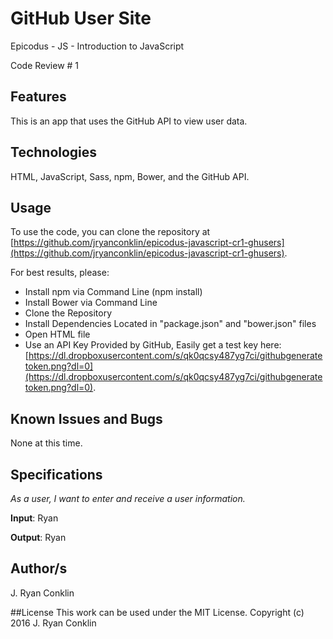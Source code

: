 # GitHub User Site
Epicodus - JS - Introduction to JavaScript

Code Review # 1

## Features
This is an app that uses the GitHub API to view user data.

## Technologies

HTML, JavaScript, Sass, npm, Bower, and the GitHub API.

## Usage

To use the code, you can clone the repository at [https://github.com/jryanconklin/epicodus-javascript-cr1-ghusers](https://github.com/jryanconklin/epicodus-javascript-cr1-ghusers).

For best results, please:

- Install npm via Command Line (npm install)
- Install Bower via Command Line
- Clone the Repository
- Install Dependencies Located in "package.json" and "bower.json" files
- Open HTML file
- Use an API Key Provided by GitHub, Easily get a test key here:  [https://dl.dropboxusercontent.com/s/qk0qcsy487yg7ci/githubgeneratetoken.png?dl=0](https://dl.dropboxusercontent.com/s/qk0qcsy487yg7ci/githubgeneratetoken.png?dl=0).

## Known Issues and Bugs

None at this time.

## Specifications

*As a user, I want to enter and receive a user information.*

__Input__: Ryan

__Output__: Ryan


## Author/s
J. Ryan Conklin


##License
This work can be used under the MIT License.
Copyright (c) 2016 J. Ryan Conklin
